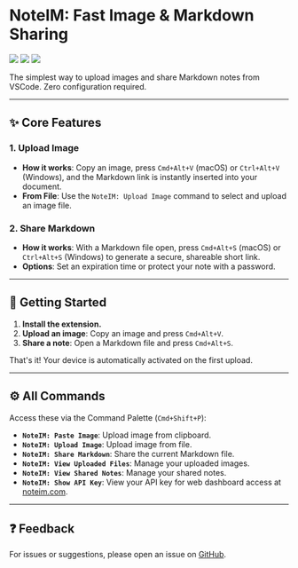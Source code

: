 # NoteIM: Fast Image & Markdown Sharing

[![](https://vsmarketplacebadge.apphb.com/version-short/starkwang.markdown.svg)](https://marketplace.visualstudio.com/items?itemName=starkwang.markdown) 
[![](https://vsmarketplacebadge.apphb.com/installs-short/starkwang.markdown.svg)](https://marketplace.visualstudio.com/items?itemName=starkwang.markdown) 
[![](https://vsmarketplacebadge.apphb.com/rating-short/starkwang.markdown.svg)](https://marketplace.visualstudio.com/items?itemName=starkwang.markdown)

The simplest way to upload images and share Markdown notes from VSCode. Zero configuration required.

---

## ✨ Core Features

### 1. Upload Image

- **How it works**: Copy an image, press `Cmd+Alt+V` (macOS) or `Ctrl+Alt+V` (Windows), and the Markdown link is instantly inserted into your document.
- **From File**: Use the `NoteIM: Upload Image` command to select and upload an image file.

### 2. Share Markdown

- **How it works**: With a Markdown file open, press `Cmd+Alt+S` (macOS) or `Ctrl+Alt+S` (Windows) to generate a secure, shareable short link.
- **Options**: Set an expiration time or protect your note with a password.

---

## 🚀 Getting Started

1.  **Install the extension.**
2.  **Upload an image**: Copy an image and press `Cmd+Alt+V`.
3.  **Share a note**: Open a Markdown file and press `Cmd+Alt+S`.

That's it! Your device is automatically activated on the first upload.

---

## ⚙️ All Commands

Access these via the Command Palette (`Cmd+Shift+P`):

- **`NoteIM: Paste Image`**: Upload image from clipboard.
- **`NoteIM: Upload Image`**: Upload image from file.
- **`NoteIM: Share Markdown`**: Share the current Markdown file.
- **`NoteIM: View Uploaded Files`**: Manage your uploaded images.
- **`NoteIM: View Shared Notes`**: Manage your shared notes.
- **`NoteIM: Show API Key`**: View your API key for web dashboard access at [noteim.com](https://www.noteim.com).

---

## ❓ Feedback

For issues or suggestions, please open an issue on [GitHub](https://github.com/okmdx/okmd-vscode/issues).
